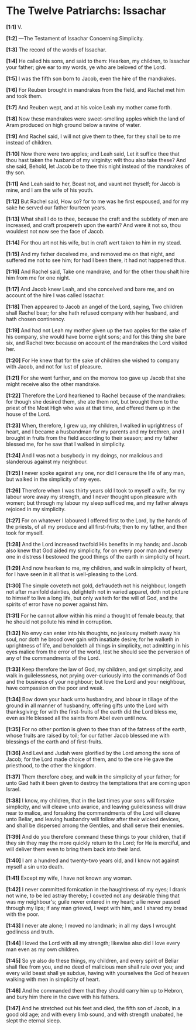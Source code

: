 # The Twelve Patriarchs: Issachar

**[1:1]** V.

**[1:2]** —The Testament of Issachar Concerning Simplicity.

**[1:3]** The record of the words of Issachar.

**[1:4]** He called his sons, and said to them:  Hearken, my children, to Issachar your father; give ear to my words, ye who are beloved of the Lord.

**[1:5]** I was the fifth son born to Jacob, even the hire of the mandrakes.

**[1:6]** For Reuben brought in mandrakes from the field, and Rachel met him and took them.

**[1:7]** And Reuben wept, and at his voice Leah my mother came forth.

**[1:8]** Now these mandrakes were sweet-smelling apples which the land of Aram produced on high ground below a ravine of water.

**[1:9]** And Rachel said, I will not give them to thee, for they shall be to me instead of children.

**[1:10]** Now there were two apples; and Leah said, Let it suffice thee that thou hast taken the husband of my virginity:  wilt thou also take these?  And she said, Behold, let Jacob be to thee this night instead of the mandrakes of thy son.

**[1:11]** And Leah said to her, Boast not, and vaunt not thyself; for Jacob is mine, and I am the wife of his youth.

**[1:12]** But Rachel said, How so? for to me was he first espoused, and for my sake he served our father fourteen years.

**[1:13]** What shall I do to thee, because the craft and the subtlety of men are increased, and craft prospereth upon the earth?  And were it not so, thou wouldest not now see the face of Jacob.

**[1:14]** For thou art not his wife, but in craft wert taken to him in my stead.

**[1:15]** And my father deceived me, and removed me on that night, and suffered me not to see him; for had I been there, it had not happened thus.

**[1:16]** And Rachel said, Take one mandrake, and for the other thou shalt hire him from me for one night.

**[1:17]** And Jacob knew Leah, and she conceived and bare me, and on account of the hire I was called Issachar.

**[1:18]** Then appeared to Jacob an angel of the Lord, saying, Two children shall Rachel bear; for she hath refused company with her husband, and hath chosen continency.

**[1:19]** And had not Leah my mother given up the two apples for the sake of his company, she would have borne eight sons; and for this thing she bare six, and Rachel two:  because on account of the mandrakes the Lord visited her.

**[1:20]** For He knew that for the sake of children she wished to company with Jacob, and not for lust of pleasure.

**[1:21]** For she went further, and on the morrow too gave up Jacob that she might receive also the other mandrake.

**[1:22]** Therefore the Lord hearkened to Rachel because of the mandrakes:  for though she desired them, she ate them not, but brought them to the priest of the Most High who was at that time, and offered them up in the house of the Lord.

**[1:23]** When, therefore, I grew up, my children, I walked in uprightness of heart, and I became a husbandman for my parents and my brethren, and I brought in fruits from the field according to their season; and my father blessed me, for he saw that I walked in simplicity.

**[1:24]** And I was not a busybody in my doings, nor malicious and slanderous against my neighbour.

**[1:25]** I never spoke against any one, nor did I censure the life of any man, but walked in the simplicity of my eyes.

**[1:26]** Therefore when I was thirty years old I took to myself a wife, for my labour wore away my strength, and I never thought upon pleasure with women; but through my labour my sleep sufficed me, and my father always rejoiced in my simplicity.

**[1:27]** For on whatever I laboured I offered first to the Lord, by the hands of the priests, of all my produce and all first-fruits; then to my father, and then took for myself.

**[1:28]** And the Lord increased twofold His benefits in my hands; and Jacob also knew that God aided my simplicity, for on every poor man and every one in distress I bestowed the good things of the earth in simplicity of heart.

**[1:29]** And now hearken to me, my children, and walk in simplicity of heart, for I have seen in it all that is well-pleasing to the Lord.

**[1:30]** The simple coveteth not gold, defraudeth not his neighbour, longeth not after manifold dainties, delighteth not in varied apparel, doth not picture to himself to live a long life, but only waiteth for the will of God, and the spirits of error have no power against him.

**[1:31]** For he cannot allow within his mind a thought of female beauty, that he should not pollute his mind in corruption.

**[1:32]** No envy can enter into his thoughts, no jealousy melteth away his soul, nor doth he brood over gain with insatiate desire; for he walketh in uprightness of life, and beholdeth all things in simplicity, not admitting in his eyes malice from the error of the world, lest he should see the perversion of any of the commandments of the Lord.

**[1:33]** Keep therefore the law of God, my children, and get simplicity, and walk in guilelessness, not prying over-curiously into the commands of God and the business of your neighbour; but love the Lord and your neighbour, have compassion on the poor and weak.

**[1:34]** Bow down your back unto husbandry, and labour in tillage of the ground in all manner of husbandry, offering gifts unto the Lord with thanksgiving; for with the first-fruits of the earth did the Lord bless me, even as He blessed all the saints from Abel even until now.

**[1:35]** For no other portion is given to thee than of the fatness of the earth, whose fruits are raised by toil; for our father Jacob blessed me with blessings of the earth and of first-fruits.

**[1:36]** And Levi and Judah were glorified by the Lord among the sons of Jacob; for the Lord made choice of them, and to the one He gave the priesthood, to the other the kingdom.

**[1:37]** Them therefore obey, and walk in the simplicity of your father; for unto Gad hath it been given to destroy the temptations that are coming upon Israel.

**[1:38]** I know, my children, that in the last times your sons will forsake simplicity, and will cleave unto avarice, and leaving guilelessness will draw near to malice, and forsaking the commandments of the Lord will cleave unto Beliar, and leaving husbandry will follow after their wicked devices, and shall be dispersed among the Gentiles, and shall serve their enemies.

**[1:39]** And do you therefore command these things to your children, that if they sin they may the more quickly return to the Lord; for He is merciful, and will deliver them even to bring them back into their land.

**[1:40]** I am a hundred and twenty-two years old, and I know not against myself a sin unto death.

**[1:41]** Except my wife, I have not known any woman.

**[1:42]** I never committed fornication in the haughtiness of my eyes; I drank not wine, to be led astray thereby; I coveted not any desirable thing that was my neighbour's; guile never entered in my heart; a lie never passed through my lips; if any man grieved, I wept with him, and I shared my bread with the poor.

**[1:43]** I never ate alone; I moved no landmark; in all my days I wrought godliness and truth.

**[1:44]** I loved the Lord with all my strength; likewise also did I love every man even as my own children.

**[1:45]** So ye also do these things, my children, and every spirit of Beliar shall flee from you, and no deed of malicious men shall rule over you; and every wild beast shall ye subdue, having with yourselves the God of heaven walking with men in simplicity of heart.

**[1:46]** And he commanded them that they should carry him up to Hebron, and bury him there in the cave with his fathers.

**[1:47]** And he stretched out his feet and died, the fifth son of Jacob, in a good old age; and with every limb sound, and with strength unabated, he slept the eternal sleep.

